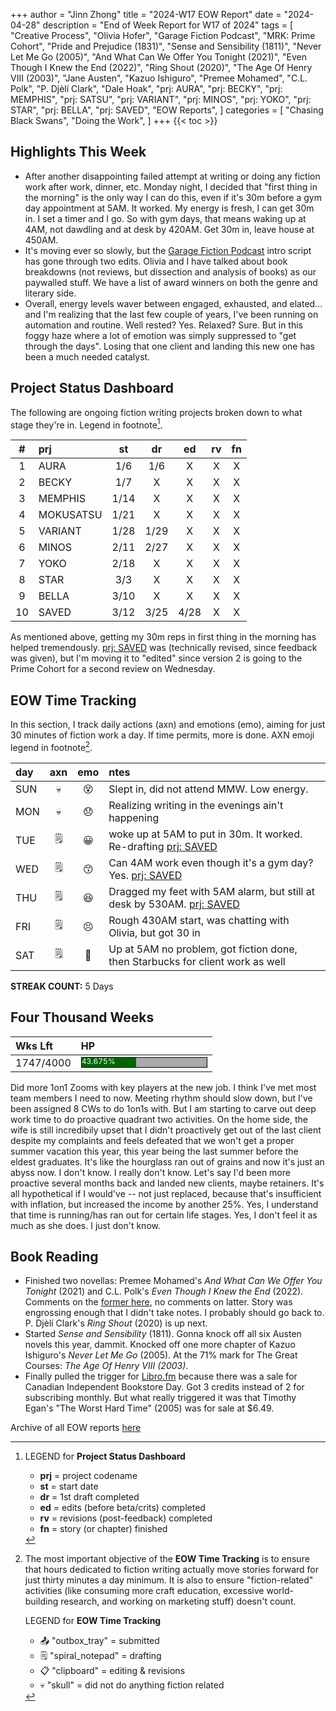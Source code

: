 +++
author = "Jinn Zhong"
title = "2024-W17 EOW Report"
date = "2024-04-28"
description = "End of Week Report for W17 of 2024"
tags = [
    "Creative Process",
    "Olivia Hofer",
    "Garage Fiction Podcast",
    "MRK: Prime Cohort",
    "Pride and Prejudice (1831)",
    "Sense and Sensibility (1811)",
    "Never Let Me Go (2005)",
    "And What Can We Offer You Tonight (2021)",
    "Even Though I Knew the End (2022)",
    "Ring Shout (2020)",
    "The Age Of Henry VIII (2003)",
    "Jane Austen",
    "Kazuo Ishiguro",
    "Premee Mohamed",
    "C.L. Polk",
    "P. Djèlí Clark",
    "Dale Hoak",
    "prj: AURA",
    "prj: BECKY",
    "prj: MEMPHIS",
    "prj: SATSU",
    "prj: VARIANT",
    "prj: MINOS",
    "prj: YOKO",
    "prj: STAR",
    "prj: BELLA",
    "prj: SAVED",
    "EOW Reports",
]
categories = [
    "Chasing Black Swans",
    "Doing the Work",
]
+++
{{< toc >}}

## Highlights This Week

* After another disappointing failed attempt at writing or doing any fiction work after work, dinner, etc. Monday night, I decided that "first thing in the morning" is the only way I can do this, even if it's 30m before a gym day appointment at 5AM. It worked. My energy is fresh, I can get 30m in. I set a timer and I go. So with gym days, that means waking up at 4AM, not dawdling and at desk by 420AM. Get 30m in, leave house at 450AM.
* It's moving ever so slowly, but the [Garage Fiction Podcast](http://garagefiction.com) intro script has gone through two edits. Olivia and I have talked about book breakdowns (not reviews, but dissection and analysis of books) as our paywalled stuff. We have a list of award winners on both the genre and literary side.
* Overall, energy levels waver between engaged, exhausted, and elated... and I'm realizing that the last few couple of years, I've been running on automation and routine. Well rested? Yes. Relaxed? Sure. But in this foggy haze where a lot of emotion was simply suppressed to "get through the days". Losing that one client and landing this new one has been a much needed catalyst. 
  
## Project Status Dashboard

The following are ongoing fiction writing projects broken down to what stage they're in. Legend in footnote[^1].

| # | prj | st | dr | ed | rv | fn | 
| :---: | :--- | :---: | :---: | :---: |  :---: |  :---: |
| 1 | AURA | 1/6 | 1/6 | X | X | X | 
| 2 | BECKY | 1/7 | X | X | X | X | 
| 3 | MEMPHIS | 1/14 | X | X | X | X | 
| 4 | MOKUSATSU | 1/21 | X | X | X | X | 
| 5 | VARIANT | 1/28 | 1/29 | X | X | X | X | 
| 6 | MINOS | 2/11 | 2/27 | X | X | X | X | 
| 7 | YOKO | 2/18 | X | X | X | X | X | 
| 8 | STAR | 3/3 | X | X | X | X | X | 
| 9 | BELLA | 3/10 | X | X | X | X | X |
| 10 | SAVED | 3/12 | 3/25 | 4/28 | X | X | X |

As mentioned above, getting my 30m reps in first thing in the morning has helped tremendously. [prj: SAVED](https://journal.jinnzhong.com/tags/prj-saved/) was (technically revised, since feedback was given), but I'm moving it to "edited" since version 2 is going to the Prime Cohort for a second review on Wednesday.

## EOW Time Tracking

In this section, I track daily actions (axn) and emotions (emo), aiming for just 30 minutes of fiction work a day. If time permits, more is done. AXN emoji legend in footnote[^2].

| day | axn | emo | ntes |
| :--- | :---: | :---: | :--- |
| SUN | :skull: | :dizzy_face: | Slept in, did not attend MMW. Low energy. |
| MON | :skull: | :disappointed: | Realizing writing in the evenings ain't happening |
| TUE | :spiral_notepad: | :grinning: | woke up at 5AM to put in 30m. It worked. Re-drafting [prj: SAVED](https://journal.jinnzhong.com/tags/prj-saved/) |
| WED | :spiral_notepad: | :kissing_smiling_eyes: | Can 4AM work even though it's a gym day? Yes. [prj: SAVED](https://journal.jinnzhong.com/tags/prj-saved/) |
| THU | :spiral_notepad: | :satisfied: | Dragged my feet with 5AM alarm, but still at desk by 530AM. [prj: SAVED](https://journal.jinnzhong.com/tags/prj-saved/)|
| FRI | :spiral_notepad: | :persevere: | Rough 430AM start, was chatting with Olivia, but got 30 in |
| SAT | :spiral_notepad: | :triumph: | Up at 5AM no problem, got fiction done, then Starbucks for client work as well |

**STREAK COUNT:** 5 Days

## Four Thousand Weeks

| Wks Lft | HP |
| :--- | :--- |
| 1747/4000 | <div style="width:200px;height:15px;background:#AAAAAA;border:1.3px solid #000000;"><div style="width:43.675%;height:15px;background:#006600;font-size:12px; color:white; line-height:12px;">43.675%</div></div> |

Did more 1on1 Zooms with key players at the new job. I think I've met most team members I need to now. Meeting rhythm should slow down, but I've been assigned 8 CWs to do 1on1s with. But I am starting to carve out deep work time to do proactive quadrant two activities. On the home side, the wife is still incredibily upset that I didn't proactively get out of the last client despite my complaints and feels defeated that we won't get a proper summer vacation this year, this year being the last summer before the eldest graduates. It's like the hourglass ran out of grains and now it's just an abyss now. I don't know. I really don't know. Let's say I'd been more proactive several months back and landed new clients, maybe retainers. It's all hypothetical if I would've -- not just replaced, because that's insufficient with inflation, but increased the income by another 25%. Yes, I understand that time is running/has ran out for certain life stages. Yes, I don't feel it as much as she does. I just don't know. 

## Book Reading

* Finished two novellas: Premee Mohamed's _And What Can We Offer You Tonight_ (2021) and C.L. Polk's _Even Though I Knew the End_ (2022). Comments on the [former here](https://journal.jinnzhong.com/commentary-and-what-can-we-offer-you-tonight-2021/), no comments on latter. Story was engrossing enough that I didn't take notes. I probably should go back to. P. Djèlí Clark's _Ring Shout_ (2020) is up next.
* Started _Sense and Sensibility_ (1811). Gonna knock off all six Austen novels this year, dammit. Knocked off one more chapter of Kazuo Ishiguro's _Never Let Me Go_ (2005). At the 71% mark for The Great Courses: _The Age Of Henry VIII (2003)_.
* Finally pulled the trigger for [Libro.fm](https://libro.fm/referral?rf_code=lfm563952) because there was a sale for Canadian Independent Bookstore Day. Got 3 credits instead of 2 for subscribing monthly. But what really triggered it was that Timothy Egan's "The Worst Hard Time" (2005) was for sale at $6.49.
  
Archive of all EOW reports [here](https://journal.jinnzhong.com/tags/eow-reports/)

[^1]: LEGEND for **Project Status Dashboard**

    * **prj** = project codename
    * **st** = start date
    * **dr** = 1st draft completed
    * **ed** = edits (before beta/crits) completed
    * **rv** = revisions (post-feedback) completed
    * **fn** = story (or chapter) finished

[^2]: The most important objective of the **EOW Time Tracking** is to ensure that hours dedicated to  fiction writing actually move stories forward for just thirty minutes a day minimum. It is also to ensure "fiction-related" activities (like consuming more craft education, excessive world-building research, and working on marketing stuff) doesn't count.
    
    LEGEND for **EOW Time Tracking**
    * 📤 "outbox_tray" = submitted
    * 🗒️ "spiral_notepad" = drafting
    * 📋 "clipboard" = editing & revisions
    * 💀 "skull" = did not do anything fiction related


